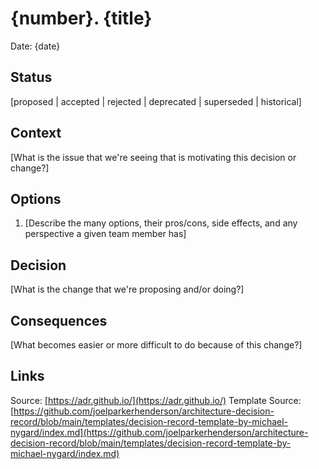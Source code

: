 # {number}. {title}

Date: {date}

## Status

[proposed | accepted | rejected | deprecated | superseded | historical]

## Context

[What is the issue that we're seeing that is motivating this decision or change?]

## Options

1. [Describe the many options, their pros/cons, side effects, and any perspective a given team member has]

## Decision

[What is the change that we're proposing and/or doing?]

## Consequences

[What becomes easier or more difficult to do because of this change?]

## Links

Source: [https://adr.github.io/](https://adr.github.io/)
Template Source: [https://github.com/joelparkerhenderson/architecture-decision-record/blob/main/templates/decision-record-template-by-michael-nygard/index.md](https://github.com/joelparkerhenderson/architecture-decision-record/blob/main/templates/decision-record-template-by-michael-nygard/index.md)
